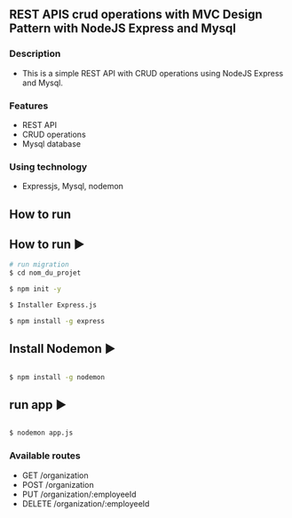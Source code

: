 ## REST APIS crud operations with MVC Design Pattern with NodeJS Express and Mysql

### Description
- This is a simple REST API with CRUD operations using NodeJS Express and Mysql.

### Features
- REST API
- CRUD operations
- Mysql database

### Using technology
- Expressjs, Mysql, nodemon

## How to run
 

## How to run ▶

```bash
# run migration
$ cd nom_du_projet

$ npm init -y

$ Installer Express.js

$ npm install -g express
```

## Install Nodemon ▶

```bash

$ npm install -g nodemon


```


## run app ▶

```bash

$ nodemon app.js


```



### Available routes
- GET    /organization
- POST   /organization
- PUT    /organization/:employeeId
- DELETE /organization/:employeeId
